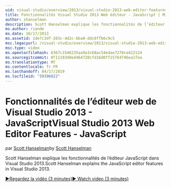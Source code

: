 ```yaml
---
uid: visual-studio/overview/2013/visual-studio-2013-web-editor-features-javascript
title: Fonctionnalités Visual Studio 2013 Web éditeur - JavaScript | Microsoft Docs
author: shanselman
description: Scott Hanselman explique les fonctionnalités de l’éditeur JavaScript dans Visual Studio 2013.
ms.author: riande
ms.date: 10/17/2013
ms.assetid: 1de7c3df-203c-4d2c-bba0-ddc6ffb6c9c5
msc.legacyurl: /visual-studio/overview/2013/visual-studio-2013-web-editor-features-javascript
msc.type: video
ms.openlocfilehash: 6367c1546235aa9a3c68ac54e4ae7270ce422124
ms.sourcegitcommit: 0f1119340e4464720cfd16d0ff15764746ea1fea
ms.translationtype: MT
ms.contentlocale: fr-FR
ms.lasthandoff: 04/17/2019
ms.locfileid: "59396822"
---
```

# <a name="visual-studio-2013-web-editor-features---javascript"></a><span data-ttu-id="2643a-103">Fonctionnalités de l’éditeur web de Visual Studio 2013 - JavaScript</span><span class="sxs-lookup"><span data-stu-id="2643a-103">Visual Studio 2013 Web Editor Features - JavaScript</span></span>

<span data-ttu-id="2643a-104">par [Scott Hanselman](https://github.com/shanselman)</span><span class="sxs-lookup"><span data-stu-id="2643a-104">by [Scott Hanselman](https://github.com/shanselman)</span></span>

<span data-ttu-id="2643a-105">Scott Hanselman explique les fonctionnalités de l’éditeur JavaScript dans Visual Studio 2013.</span><span class="sxs-lookup"><span data-stu-id="2643a-105">Scott Hanselman explains the JavaScript editor features in Visual Studio 2013.</span></span>

[<span data-ttu-id="2643a-106">&#9654;Regardez la vidéo (3 minutes)</span><span class="sxs-lookup"><span data-stu-id="2643a-106">&#9654; Watch video (3 minutes)</span></span>](https://channel9.msdn.com/Blogs/ASP-NET-Site-Videos/visual-studio-2013-web-editor-features-javascript)
